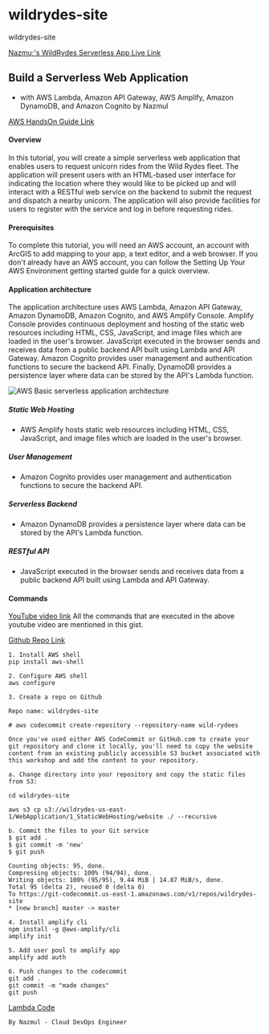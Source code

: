# wildrydes-site
wildrydes-site

[Nazmu;'s WildRydes Serverless App Live Link](https://main.d38hj8mzxt3sbc.amplifyapp.com/)

## Build a Serverless Web Application

- with AWS Lambda, Amazon API Gateway, AWS Amplify, Amazon DynamoDB, and Amazon Cognito by Nazmul

[AWS HandsOn Guide Link](https://aws.amazon.com/getting-started/hands-on/build-serverless-web-app-lambda-apigateway-s3-dynamodb-cognito/)

#### Overview
In this tutorial, you will create a simple serverless web application that enables users to request unicorn rides from the Wild Rydes fleet. The application will present users with an HTML-based 
user interface for indicating the location where they would like to be picked up and will interact with a RESTful web service on the backend to submit the request and dispatch a nearby unicorn. The 
application will also provide facilities for users to register with the service and log in before requesting rides.

#### Prerequisites
To complete this tutorial, you will need an AWS account, an account with ArcGIS to add mapping to your app, a text editor, and a web browser. If you don't already have an AWS account, you can follow 
the Setting Up Your AWS Environment getting started guide for a quick overview.

#### Application architecture
The application architecture uses AWS Lambda, Amazon API Gateway, Amazon DynamoDB, Amazon Cognito, and AWS Amplify Console. Amplify Console provides continuous deployment and hosting of the static 
web resources including HTML, CSS, JavaScript, and image files which are loaded in the user's browser. JavaScript executed in the browser sends and receives data from a public backend API built 
using Lambda and API Gateway. Amazon Cognito provides user management and authentication functions to secure the backend API. Finally, DynamoDB provides a persistence layer where data can be stored 
by the API's Lambda function.

![AWS Basic serverless application architecture](https://d1.awsstatic.com/diagrams/Serverless_Architecture.d930970c77b382db6e0395198aacccd8a27fefb7.png)

##### Static Web Hosting

- AWS Amplify hosts static web resources including HTML, CSS, JavaScript, and image files which are loaded in the user's browser.

##### User Management

- Amazon Cognito provides user management and authentication functions to secure the backend API.


##### Serverless Backend

- Amazon DynamoDB provides a persistence layer where data can be stored by the API's Lambda function.

##### RESTful API

- JavaScript executed in the browser sends and receives data from a public backend API built using Lambda and API Gateway.

#### Commands

[YouTube video link](https://youtu.be/kA2ZYD4zgEo)
All the commands that are executed in the above youtube video are mentioned in this gist.

[Github Repo Link](https://gist.github.com/teja156/67faf07de60d6650c26f8d3a05120094)
```
1. Install AWS shell
pip install aws-shell

2. Configure AWS shell
aws configure

3. Create a repo on Github

Repo name: wildrydes-site

# aws codecommit create-repository --repository-name wild-rydees

Once you've used either AWS CodeCommit or GitHub.com to create your git repository and clone it locally, you'll need to copy the website content from an existing publicly accessible S3 bucket associated with this workshop and add the content to your repository.

a. Change directory into your repository and copy the static files from S3:

cd wildrydes-site

aws s3 cp s3://wildrydes-us-east-1/WebApplication/1_StaticWebHosting/website ./ --recursive

b. Commit the files to your Git service
$ git add .
$ git commit -m 'new'
$ git push

Counting objects: 95, done.
Compressing objects: 100% (94/94), done.
Writing objects: 100% (95/95), 9.44 MiB | 14.87 MiB/s, done.
Total 95 (delta 2), reused 0 (delta 0)
To https://git-codecommit.us-east-1.amazonaws.com/v1/repos/wildrydes-site
* [new branch] master -> master

4. Install amplify cli
npm install -g @aws-amplify/cli
amplify init

5. Add user pool to amplify app
amplify add auth

6. Push changes to the codecommit
git add .
git commit -m "made changes"
git push

```
[Lambda Code](https://gist.githubusercontent.com/connor11528/0c787fd42e6f4e17f348771ee5ae8f13/raw/6be3b0da5a879b0be8a1b1ad2190cd134ea858c1/requestUnicorn.js)

`By Nazmul - Cloud DevOps Engineer`
